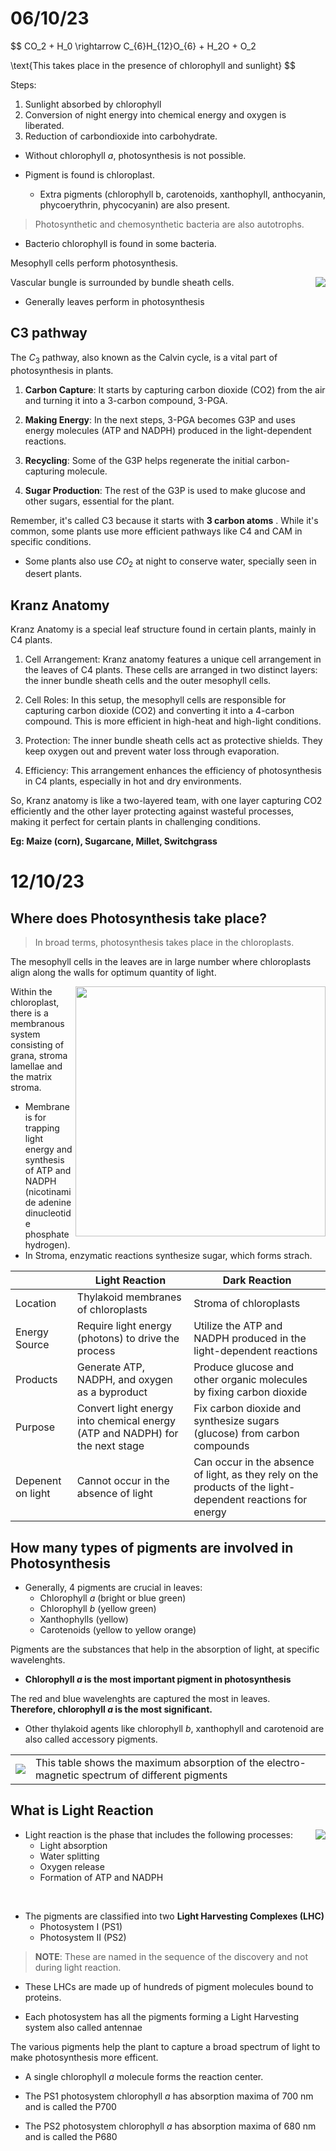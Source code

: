 # 06/10/23 

$$
CO_2 + H_0 \rightarrow C_{6}H_{12}O_{6} + H_2O + O_2 

\text{This takes place in the presence of chlorophyll and sunlight}
$$

Steps:  
1. Sunlight absorbed by chlorophyll 
2. Conversion of night energy into chemical energy and oxygen is liberated. 
3. Reduction of carbondioxide into carbohydrate. 

- Without chlorophyll $a$, photosynthesis is not possible. 

- Pigment is found is chloroplast. 
    - Extra pigments (chlorophyll b, carotenoids, xanthophyll, anthocyanin, phycoerythrin, phycocyanin) are also present. 

> Photosynthetic and chemosynthetic bacteria are also autotrophs. 

- Bacterio chlorophyll is found in some bacteria. 

Mesophyll cells perform photosynthesis.

<img align='right' src='./diagrams/ch6/ts-of-leaf.png'>

Vascular bungle is surrounded by bundle sheath cells. 

- Generally leaves perform in photosynthesis 

## C3 pathway 

The $C_3$ pathway, also known as the Calvin cycle, is a vital part of photosynthesis in plants. 

1. **Carbon Capture**: It starts by capturing carbon dioxide (CO2) from the air and turning it into a 3-carbon compound, 3-PGA.

2. **Making Energy**: In the next steps, 3-PGA becomes G3P and uses energy molecules (ATP and NADPH) produced in the light-dependent reactions.

3. **Recycling**: Some of the G3P helps regenerate the initial carbon-capturing molecule.

4. **Sugar Production**: The rest of the G3P is used to make glucose and other sugars, essential for the plant.

Remember, it's called C3 because it starts with **3 carbon atoms** . While it's common, some plants use more efficient pathways like C4 and CAM in specific conditions.

- Some plants also use $CO_2$ at night to conserve water, specially seen in desert plants. 

## Kranz Anatomy 

Kranz Anatomy is a special leaf structure found in certain plants, mainly in C4 plants. 

1. Cell Arrangement: Kranz anatomy features a unique cell arrangement in the leaves of C4 plants. These cells are arranged in two distinct layers: the inner bundle sheath cells and the outer mesophyll cells.

2. Cell Roles: In this setup, the mesophyll cells are responsible for capturing carbon dioxide (CO2) and converting it into a 4-carbon compound. This is more efficient in high-heat and high-light conditions.

3. Protection: The inner bundle sheath cells act as protective shields. They keep oxygen out and prevent water loss through evaporation.

4. Efficiency: This arrangement enhances the efficiency of photosynthesis in C4 plants, especially in hot and dry environments.

So, Kranz anatomy is like a two-layered team, with one layer capturing CO2 efficiently and the other layer protecting against wasteful processes, making it perfect for certain plants in challenging conditions.

**Eg: Maize (corn), Sugarcane, Millet, Switchgrass**

# 12/10/23 

## Where does Photosynthesis take place? 

> In broad terms, photosynthesis takes place in the chloroplasts. 

The mesophyll cells in the leaves are in large number where chloroplasts align along the walls for optimum quantity of light.

<img src="./diagrams/ch13/chloroplast.png" width=400 align=right> 

Within the chloroplast, there is a membranous system consisting of grana, stroma lamellae and the matrix stroma.

- Membrane is for trapping light energy and synthesis of ATP and NADPH (nicotinamide adenine dinucleotide phosphate hydrogen).
- In Stroma, enzymatic reactions synthesize sugar, which forms strach. 

|  | Light Reaction   | Dark Reaction |
|-|-|-| 
| Location | Thylakoid membranes of chloroplasts | Stroma of chloroplasts |
| Energy Source | Require light energy (photons) to drive the process | Utilize the ATP and NADPH produced in the light-dependent reactions | 
| Products | Generate ATP, NADPH, and oxygen as a byproduct | Produce glucose and other organic molecules by fixing carbon dioxide | 
| Purpose | Convert light energy into chemical energy (ATP and NADPH) for the next stage | Fix carbon dioxide and synthesize sugars (glucose) from carbon compounds| 
| Depenent on light | Cannot occur in the absence of light |  Can occur in the absence of light, as they rely on the products of the light-dependent reactions for energy | 

## How many types of pigments are involved in Photosynthesis 

- Generally, 4 pigments are crucial in leaves: 
    - Chlorophyll $a$ (bright or blue green)
    - Chlorophyll $b$ (yellow green)
    - Xanthophylls (yellow)
    - Carotenoids (yellow to yellow orange)

Pigments are the substances that help in the absorption of light, at specific wavelenghts. 

- **Chlorophyll $a$ is the most important pigment in photosynthesis**

The red and blue wavelenghts are captured the most in leaves.  
**Therefore, chlorophyll $a$ is the most significant.** 

- Other thylakoid agents like chlorophyll $b$, xanthophyll and carotenoid are also called accessory pigments. 

| | |  
|--------------- | --------------- |
| <img src="./diagrams/ch13/absorption-spectrum.png"> | This table shows the maximum absorption of the electro-magnetic spectrum of different pigments |

## What is Light Reaction 

<img src="./diagrams/ch13/LHC.png" align=right>

- Light reaction is the phase that includes the following processes: 
    - Light absorption 
    - Water splitting 
    - Oxygen release
    - Formation of ATP and NADPH 

<br> 

- The pigments are classified into two **Light Harvesting Complexes (LHC)**
    - Photosystem I (PS1)
    - Photosystem II (PS2)

> **NOTE**: These are named in the sequence of the discovery and not during light reaction. 

- These LHCs are made up of hundreds of pigment molecules bound to proteins. 

- Each photosystem has all the pigments forming a Light Harvesting system also called antennae 

The various pigments help the plant to capture a broad spectrum of light to make photosynthesis more efficent. 

- A single chlorophyll $a$ molecule forms the reaction center. 

- The PS1 photosystem chlorophyll $a$ has absorption maxima of 700 nm and is called the P700 
- The PS2 photosystem chlorophyll $a$ has absorption maxima of 680 nm and is called the P680

